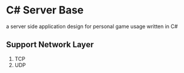 # C# Server Base
a server side application design for personal game usage written in C#

## Support Network Layer
1. TCP
2. UDP